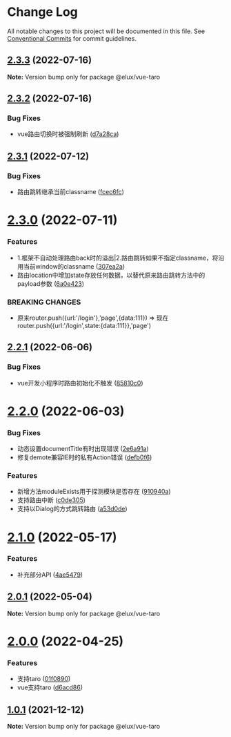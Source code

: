 # Change Log

All notable changes to this project will be documented in this file.
See [Conventional Commits](https://conventionalcommits.org) for commit guidelines.

## [2.3.3](https://github.com/hiisea/elux/compare/v2.3.2...v2.3.3) (2022-07-16)

**Note:** Version bump only for package @elux/vue-taro





## [2.3.2](https://github.com/hiisea/elux/compare/v2.3.1...v2.3.2) (2022-07-16)


### Bug Fixes

* vue路由切换时被强制刷新 ([d7a28ca](https://github.com/hiisea/elux/commit/d7a28cac20f3febd8592d68d4eca71c666798b41))





## [2.3.1](https://github.com/hiisea/elux/compare/v2.3.0...v2.3.1) (2022-07-12)


### Bug Fixes

* 路由跳转继承当前classname ([fcec6fc](https://github.com/hiisea/elux/commit/fcec6fce15d2d69b5f57715db535d46c3dfd0a6d))





# [2.3.0](https://github.com/hiisea/elux/compare/v2.2.1...v2.3.0) (2022-07-11)


### Features

* 1.框架不自动处理路由back时的溢出|2.路由跳转如果不指定classname，将沿用当前window的classname ([307ea2a](https://github.com/hiisea/elux/commit/307ea2afac2ef7b7c3c41524417408b3c520c660))
* 路由location中增加state存放任何数据，以替代原来路由跳转方法中的payload参数 ([6a0e423](https://github.com/hiisea/elux/commit/6a0e42383cf9f86740e75521d9dde9e9a3c9bcba))


### BREAKING CHANGES

* 原来router.push({url:'/login'},'page',{data:111}) =>
现在router.push({url:'/login',state:{data:111}},'page')





## [2.2.1](https://github.com/hiisea/elux/compare/v2.2.0...v2.2.1) (2022-06-06)


### Bug Fixes

* vue开发小程序时路由初始化不触发 ([85810c0](https://github.com/hiisea/elux/commit/85810c0cd7c16d323dbb055f2eadc2b01109c4cb))





# [2.2.0](https://github.com/hiisea/elux/compare/v2.1.0...v2.2.0) (2022-06-03)


### Bug Fixes

* 动态设置documentTitle有时出现错误 ([2e6a91a](https://github.com/hiisea/elux/commit/2e6a91a8a76af2452c5cae5d210b58ad29feeaea))
* 修复demote兼容IE时的私有Action错误 ([defb0f6](https://github.com/hiisea/elux/commit/defb0f6d791d3dd536ef1e98531b52b4efb28f95))


### Features

* 新增方法moduleExists用于探测模块是否存在 ([910940a](https://github.com/hiisea/elux/commit/910940aedc5729328cb34e2f06dc2f481a650790))
* 支持路由中断 ([c0de305](https://github.com/hiisea/elux/commit/c0de305b8db416ff701637848aee5f1750c803b8))
* 支持以Dialog的方式跳转路由 ([a53d0de](https://github.com/hiisea/elux/commit/a53d0de41353cdb865d6b61ff1864dd5f1c36c54))





# [2.1.0](https://github.com/hiisea/elux/compare/v2.0.1...v2.1.0) (2022-05-17)


### Features

* 补充部分API ([4ae5479](https://github.com/hiisea/elux/commit/4ae5479380f13d88e8a6686c9eefbafbea1c81b4))





## [2.0.1](https://github.com/hiisea/elux/compare/v2.0.0...v2.0.1) (2022-05-04)

**Note:** Version bump only for package @elux/vue-taro





# [2.0.0](https://github.com/hiisea/elux/compare/v1.2.1...v2.0.0) (2022-04-25)


### Features

* 支持taro ([01f0890](https://github.com/hiisea/elux/commit/01f0890a9ae365b615d5c07b82515b86ac349555))
* vue支持taro ([d6acd86](https://github.com/hiisea/elux/commit/d6acd864a42b9e3a6964786d6778251efce13ed2))





## [1.0.1](https://github.com/hiisea/elux/compare/v1.0.0...v1.0.1) (2021-12-12)

**Note:** Version bump only for package @elux/vue-taro
